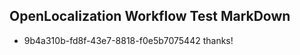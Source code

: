 ## OpenLocalization Workflow Test MarkDown
* 9b4a310b-fd8f-43e7-8818-f0e5b7075442 
thanks!<!--HONumber=Feb16_HO4-->
